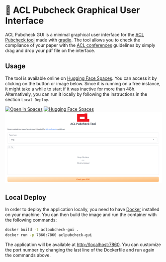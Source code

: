 # 📝 ACL Pubcheck Graphical User Interface

ACL Pubcheck GUI is a minimal graphical user interface for the [ACL Pubcheck tool](https://github.com/acl-org/aclpubcheck) made with [gradio](https://github.com/gradio-app/gradio).
The tool allows you to check the compliance of your paper with the [ACL conferences](https://www.aclweb.org/) guidelines by simply drag and drop your pdf file on the interface.

## Usage
The tool is available online on [Hugging Face Spaces](https://huggingface.co/spaces/teelinsan/aclpubcheck). You can access it by clicking on the button or image below.
Since it is running on a free instance, it might take a while to start if it was inactive for more than 48h.
Alternatively, you can run it locally by following the instructions in the section `Local Deploy`.

[![Open in Spaces](https://huggingface.co/datasets/huggingface/badges/raw/main/open-in-hf-spaces-md-dark.svg)](https://huggingface.co/spaces/teelinsan/aclpubcheck) [![Hugging Face Spaces](https://img.shields.io/badge/%F0%9F%A4%97%20Hugging%20Face-Spaces-blue)](https://huggingface.co/spaces/teelinsan/aclpubcheck)
[![gradio.png](assets%2Fscreen.png)](https://huggingface.co/spaces/teelinsan/aclpubcheck)

## Local Deploy
In order to deploy the application locally, you need to have [Docker](https://www.docker.com/) installed on your machine.
You can then build the image and run the container with the following commands:

```bash
docker build -t aclpubcheck-gui .
docker run -p 7860:7860 aclpubcheck-gui
```
The application will be available at [http://localhost:7860](http://localhost:7860). You can customize the port number by changing the last line of the Dockerfile and run again the commands above.